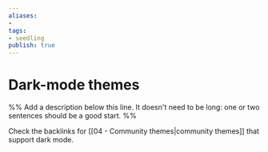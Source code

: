 ```yaml
---
aliases: 
- 
tags:
- seedling
publish: true
---
```


# Dark-mode themes

%% Add a description below this line. It doesn't need to be long: one or two sentences should be a good start. %%

Check the backlinks for [[04 - Community themes|community themes]] that support dark mode.
